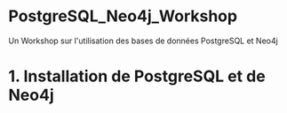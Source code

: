 # PostgreSQL_Neo4j_Workshop
Un Workshop sur l'utilisation des bases de données PostgreSQL et Neo4j

# 1. Installation de PostgreSQL et de Neo4j
